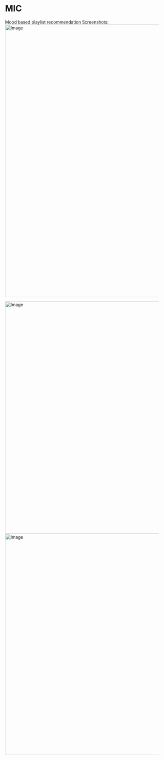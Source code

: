 # MIC
Mood based playlist recommendation
Screenshots:
<img width="1594" height="892" alt="Image" src="https://github.com/user-attachments/assets/2bbe29b5-69fd-4301-bc7f-e20c431ef6c8" />

<img width="906" height="761" alt="Image" src="https://github.com/user-attachments/assets/d8dd831c-64ad-414a-bff3-13a9e36a1f65" />

<img width="1464" height="724" alt="Image" src="https://github.com/user-attachments/assets/e3a43d82-9ffc-454f-8dd2-fb2a2b742fa6" />
